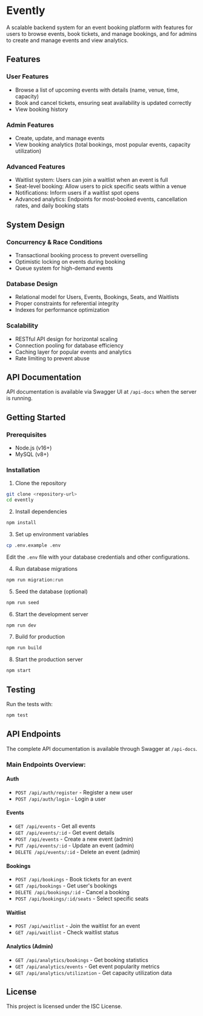 # Evently

A scalable backend system for an event booking platform with features for users to browse events, book tickets, and manage bookings, and for admins to create and manage events and view analytics.

## Features

### User Features
- Browse a list of upcoming events with details (name, venue, time, capacity)
- Book and cancel tickets, ensuring seat availability is updated correctly
- View booking history

### Admin Features
- Create, update, and manage events
- View booking analytics (total bookings, most popular events, capacity utilization)

### Advanced Features
- Waitlist system: Users can join a waitlist when an event is full
- Seat-level booking: Allow users to pick specific seats within a venue
- Notifications: Inform users if a waitlist spot opens
- Advanced analytics: Endpoints for most-booked events, cancellation rates, and daily booking stats

## System Design

### Concurrency & Race Conditions
- Transactional booking process to prevent overselling
- Optimistic locking on events during booking
- Queue system for high-demand events

### Database Design
- Relational model for Users, Events, Bookings, Seats, and Waitlists
- Proper constraints for referential integrity
- Indexes for performance optimization

### Scalability
- RESTful API design for horizontal scaling
- Connection pooling for database efficiency
- Caching layer for popular events and analytics
- Rate limiting to prevent abuse

## API Documentation

API documentation is available via Swagger UI at `/api-docs` when the server is running.

## Getting Started

### Prerequisites
- Node.js (v16+)
- MySQL (v8+)

### Installation

1. Clone the repository
```bash
git clone <repository-url>
cd evently
```

2. Install dependencies
```bash
npm install
```

3. Set up environment variables
```bash
cp .env.example .env
```
Edit the `.env` file with your database credentials and other configurations.

4. Run database migrations
```bash
npm run migration:run
```

5. Seed the database (optional)
```bash
npm run seed
```

6. Start the development server
```bash
npm run dev
```

7. Build for production
```bash
npm run build
```

8. Start the production server
```bash
npm start
```

## Testing

Run the tests with:
```bash
npm test
```

## API Endpoints

The complete API documentation is available through Swagger at `/api-docs`.

### Main Endpoints Overview:

#### Auth
- `POST /api/auth/register` - Register a new user
- `POST /api/auth/login` - Login a user

#### Events
- `GET /api/events` - Get all events
- `GET /api/events/:id` - Get event details
- `POST /api/events` - Create a new event (admin)
- `PUT /api/events/:id` - Update an event (admin)
- `DELETE /api/events/:id` - Delete an event (admin)

#### Bookings
- `POST /api/bookings` - Book tickets for an event
- `GET /api/bookings` - Get user's bookings
- `DELETE /api/bookings/:id` - Cancel a booking
- `POST /api/bookings/:id/seats` - Select specific seats

#### Waitlist
- `POST /api/waitlist` - Join the waitlist for an event
- `GET /api/waitlist` - Check waitlist status

#### Analytics (Admin)
- `GET /api/analytics/bookings` - Get booking statistics
- `GET /api/analytics/events` - Get event popularity metrics
- `GET /api/analytics/utilization` - Get capacity utilization data

## License

This project is licensed under the ISC License.
